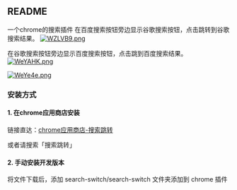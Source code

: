 ## README

一个chrome的搜索插件
在百度搜索按钮旁边显示谷歌搜索按钮，点击跳转到谷歌搜索结果。
[![WZLVB9.png](https://z3.ax1x.com/2021/07/14/WZLVB9.png)](https://imgtu.com/i/WZLVB9)

在谷歌搜索按钮旁边显示百度搜索按钮，点击跳到百度搜索结果。
[![WeYAHK.png](https://z3.ax1x.com/2021/07/14/WeYAHK.png)](https://imgtu.com/i/WeYAHK)

[![WeYe4e.png](https://z3.ax1x.com/2021/07/14/WeYe4e.png)](https://imgtu.com/i/WeYe4e)

### 安装方式
#### 1. 在chrome应用商店安装
链接直达：[chrome应用商店-搜索跳转](https://chrome.google.com/webstore/detail/%E6%90%9C%E7%B4%A2%E8%B7%B3%E8%BD%AC/diijeankhcjkaboajbhlcimkpokadiog?hl=zh-CN)

或者请搜索「搜索跳转」

#### 2. 手动安装开发版本
将文件下载后，添加 search-switch/search-switch 文件夹添加到 chrome 插件
